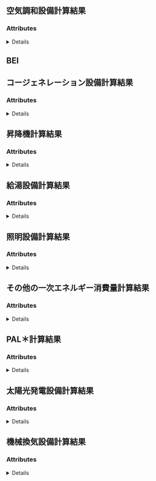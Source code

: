 <a name="#resource-AirConditioning"></a>
## 空気調和設備計算結果





### Attributes

<details>
  <summary>Details</summary>


| Name | Type | Description | Example |
| ------- | ------- | ------- | ------- |
| **AirHandlingUnit/BlowerPowerConsumption_Cooling** | *number* |  | `42.0` |
| **AirHandlingUnit/BlowerPowerConsumption_Heating** | *number* |  | `42.0` |
| **AirHandlingUnit/DailyAirConditioningLoad_Cooling** | *array* |  | `[null]` |
| **AirHandlingUnit/DailyAirConditioningLoad_Heating** | *array* |  | `[null]` |
| **AirHandlingUnit/Energy** | *number* |  | `42.0` |
| **AirHandlingUnit/EnthalpyDifferenceBetweenOutsideAndInterior** | *array* |  | `[null]` |
| **AirHandlingUnit/FanHeat_Cooling** | *array* |  | `[null]` |
| **AirHandlingUnit/FanHeat_Heating** | *array* |  | `[null]` |
| **AirHandlingUnit/HeatExchangerOperatingTime** | *array* |  | `[null]` |
| **AirHandlingUnit/HeatExchangerRotorPowerConsumption** | *number* |  | `42.0` |
| **AirHandlingUnit/LoadRatio_Cooling** | *array* |  | `[null]` |
| **AirHandlingUnit/LoadRatio_Heating** | *array* |  | `[null]` |
| **AirHandlingUnit/LoadReductionWithOutsideAirControl** | *array* |  | `[null]` |
| **AirHandlingUnit/Name** | *string* |  | `"example"` |
| **AirHandlingUnit/OperatingTime** | *array* |  | `[null]` |
| **AirHandlingUnit/OperatingTime_Cooling** | *array* |  | `[null]` |
| **AirHandlingUnit/OperatingTime_Heating** | *array* |  | `[null]` |
| **AirHandlingUnit/OutsideAirIntroduction** | *number* |  | `42.0` |
| **AirHandlingUnit/OutsideAirLoad** | *array* |  | `[null]` |
| **BEI** | *string* |  | `"example"` |
| **Energy** | *number* |  | `42.0` |
| **HeatSource/CoolingOrHeating** | *string* | <br/> **one of:**`"Cooling"` or `"Heating"` | `"Cooling"` |
| **HeatSource/CoolingTowerFanPowerConsumption** | *array* |  | `[null]` |
| **HeatSource/CoolingTowerPumpPowerConsumption** | *array* |  | `[null]` |
| **HeatSource/Energy** | *number* |  | `42.0` |
| **HeatSource/HeatLoad** | *array* |  | `[null]` |
| **HeatSource/HeatLossByThermalStorage** | *number* |  | `42.0` |
| **HeatSource/HeatSourceUnit/CoolingTowerFanPowerConsumption** | *array* |  | `[null]` |
| **HeatSource/HeatSourceUnit/CoolingTowerPumpPowerConsumption** | *array* |  | `[null]` |
| **HeatSource/HeatSourceUnit/HeatSourceWaterTemperature** | *array* |  | `[null]` |
| **HeatSource/HeatSourceUnit/MainEnergyConsumption** | *array* |  | `[null]` |
| **HeatSource/HeatSourceUnit/MaximumCapacity** | *array* |  | `[null]` |
| **HeatSource/HeatSourceUnit/MaximumInput** | *array* |  | `[null]` |
| **HeatSource/HeatSourceUnit/PartialLoadCharacteristic** | *array* |  | `[null]` |
| **HeatSource/HeatSourceUnit/PartialLoadRatio** | *array* |  | `[null]` |
| **HeatSource/HeatSourceUnit/PrimaryPumpPowerConsumption** | *array* |  | `[null]` |
| **HeatSource/HeatSourceUnit/RatedPrimaryEnergyConsumption** | *number* |  | `42.0` |
| **HeatSource/HeatSourceUnit/SubPowerConsumption** | *array* |  | `[null]` |
| **HeatSource/HeatSourceUnit/WaterTemperatureCharacteristic** | *array* |  | `[null]` |
| **HeatSource/LoadRatio** | *array* |  | `[null]` |
| **HeatSource/MainEnergyConsumption** | *array* |  | `[null]` |
| **HeatSource/MaximumCapacity** | *array* |  | `[null]` |
| **HeatSource/OperatingNumber** | *array* |  | `[null]` |
| **HeatSource/OperatingTime** | *array* |  | `[null]` |
| **HeatSource/PrimaryPumpPowerConsumption** | *array* |  | `[null]` |
| **HeatSource/RatedCapacity** | *number* |  | `42.0` |
| **HeatSource/StandardOperatingTime** | *array* |  | `[null]` |
| **HeatSource/SubPowerConsumption** | *array* |  | `[null]` |
| **HeatSource/VirtualRatedCapacity** | *number* |  | `42.0` |
| **SecondaryPump/CoolingOrHeating** | *string* | <br/> **one of:**`"Cooling"` or `"Heating"` | `"Cooling"` |
| **SecondaryPump/Energy** | *number* |  | `42.0` |
| **SecondaryPump/Load** | *array* |  | `[null]` |
| **SecondaryPump/LoadRatio** | *array* |  | `[null]` |
| **SecondaryPump/Name** | *string* |  | `"example"` |
| **SecondaryPump/OperatingNumber** | *array* |  | `[null]` |
| **SecondaryPump/OperatingTime** | *array* |  | `[null]` |
| **SecondaryPump/PowerConsumption** | *array* |  | `[null]` |
| **SecondaryPump/PumpHeat** | *array* |  | `[null]` |
| **SecondaryPump/VirtualRatedCapacity** | *number* |  | `42.0` |
| **StandardEnergy** | *number* |  | `42.0` |
| **Zone/DailyRoomLoad_Cooling** | *array* |  | `[null]` |
| **Zone/DailyRoomLoad_Heating** | *array* |  | `[null]` |
| **Zone/Floor** | *string* |  | `"example"` |
| **Zone/HeatGainByInteriorHeat** | *array* |  | `[null]` |
| **Zone/HeatGainBySolarRadiation** | *array* |  | `[null]` |
| **Zone/HeatGainByTemperatureDifference** | *array* |  | `[null]` |
| **Zone/Name** | *string* |  | `"example"` |
| **Zone/StandardEnergy** | *number* |  | `42.0` |

</details>


<a name="#resource-BEI"></a>
## BEI





<a name="#resource-Cogeneration"></a>
## コージェネレーション設備計算結果





### Attributes

<details>
  <summary>Details</summary>


| Name | Type | Description | Example |
| ------- | ------- | ------- | ------- |
| **Energy** | *number* |  | `42.0` |
| **Input:AbsorptionChillersLoadRatio** | *array* |  | `[null]` |
| **Input:AbsorptionChillersMainEngineEnergyConsumption** | *array* |  | `[null]` |
| **Input:AbsorptionChillersWorkingTime** | *array* |  | `[null]` |
| **Input:AveragePowerDifference** | *array* |  | `[null]` |
| **Input:HeatingHeatSourcesLoad** | *array* |  | `[null]` |
| **Input:HeatingHeatSourcesMainEngineEnergyConsumption** | *array* |  | `[null]` |
| **Input:HeatingHeatSourcesWorkingTime** | *array* |  | `[null]` |
| **Input:HotWaterBoilersEnergyConsumption** | *array* |  | `[null]` |
| **Input:HotWaterBoilersLoad** | *array* |  | `[null]` |
| **Input:PowerConsumptionAirConditioning** | *array* |  | `[null]` |
| **Input:PowerConsumptionAirHandlingUnits** | *array* |  | `[null]` |
| **Input:PowerConsumptionElevator** | *array* |  | `[null]` |
| **Input:PowerConsumptionHeatSourcesAuxiliaryEngine** | *array* |  | `[null]` |
| **Input:PowerConsumptionHeatSourcesMainEngine** | *array* |  | `[null]` |
| **Input:PowerConsumptionHotWater** | *array* |  | `[null]` |
| **Input:PowerConsumptionLighting** | *array* |  | `[null]` |
| **Input:PowerConsumptionOther** | *array* |  | `[null]` |
| **Input:PowerConsumptionSecondaryPumps** | *array* |  | `[null]` |
| **Input:PowerConsumptionVentilation** | *array* |  | `[null]` |
| **Input:PowerGenerationPhotovoltaicGeneration** | *array* |  | `[null]` |
| **IntermediateResult:AnnualReducedEnergy** | *number* |  | `42.0` |
| **IntermediateResult:AuxiliaryEquipmentsPowerRatio** | *array* |  | `[null]` |
| **IntermediateResult:CoolingEnergyReduction** | *array* |  | `[null]` |
| **IntermediateResult:CoolingHeatSourceExhaustHeatLoad** | *array* |  | `[null]` |
| **IntermediateResult:CoolingHeatSourceExhaustHeatLoadInOperation** | *array* |  | `[null]` |
| **IntermediateResult:CoolingHeatSourceReducibleEnergy** | *array* |  | `[null]` |
| **IntermediateResult:CoolingHeatSourceWasteHeatUsage** | *array* |  | `[null]` |
| **IntermediateResult:EffectiveGenerationAmount** | *array* |  | `[null]` |
| **IntermediateResult:EffectiveHeatRecovery** | *array* |  | `[null]` |
| **IntermediateResult:ElectricPowerConsumption** | *array* |  | `[null]` |
| **IntermediateResult:ElectricalEnergyReductionByGenerating** | *array* |  | `[null]` |
| **IntermediateResult:EnergyReduction** | *array* |  | `[null]` |
| **IntermediateResult:FuelConsumption** | *array* |  | `[null]` |
| **IntermediateResult:GeneratedPowerLoad** | *array* |  | `[null]` |
| **IntermediateResult:GenerationAmount** | *array* |  | `[null]` |
| **IntermediateResult:GenerationEfficiency** | *array* |  | `[null]` |
| **IntermediateResult:GenerationLoadRatio** | *array* |  | `[null]` |
| **IntermediateResult:HeatLoad** | *array* |  | `[null]` |
| **IntermediateResult:HeatRecoveryEfficiency** | *array* |  | `[null]` |
| **IntermediateResult:HeatRecoveryPossibleProportion** | *array* |  | `[null]` |
| **IntermediateResult:HeatingEnergyReduction** | *array* |  | `[null]` |
| **IntermediateResult:HeatingHeatSourceLoadInOperation** | *array* |  | `[null]` |
| **IntermediateResult:HeatingHeatSourceMainEngineEnergyConsumptionInOperation** | *array* |  | `[null]` |
| **IntermediateResult:HeatingHeatSourceWasteHeatUsage** | *array* |  | `[null]` |
| **IntermediateResult:HotWaterEnergyConsumptionInOperation** | *array* |  | `[null]` |
| **IntermediateResult:HotWaterEnergyReduction** | *array* |  | `[null]` |
| **IntermediateResult:HotWaterLoadInOperation** | *array* |  | `[null]` |
| **IntermediateResult:HotWaterWasteHeatUsage** | *array* |  | `[null]` |
| **IntermediateResult:MaxNumberOfActiveUnits** | *array* |  | `[null]` |
| **IntermediateResult:MaxOperatingTime** | *array* |  | `[null]` |
| **IntermediateResult:NumberOfActiveUnits** | *array* |  | `[null]` |
| **IntermediateResult:OperatingTime** | *array* |  | `[null]` |
| **IntermediateResult:PowerConsumptionInOperationHours** | *array* |  | `[null]` |
| **IntermediateResult:RatioOfPowerConsumptionInOperationHours** | *array* |  | `[null]` |
| **IntermediateResult:ReducibleEnergyOfCoolingHeatSourceMainEngineInOperation** | *array* |  | `[null]` |
| **IntermediateResult:TemporaryMaxNumberOfActiveUnits** | *array* |  | `[null]` |
| **IntermediateResult:TemporaryNumberOfActiveUnits** | *array* |  | `[null]` |
| **IntermediateResult:TotalExhaustHeatLoadInOperation** | *array* |  | `[null]` |
| **IntermediateResult:WasteHeatDemandForPriority1Purpose** | *array* |  | `[null]` |
| **IntermediateResult:WasteHeatDemandForPriority2Purpose** | *array* |  | `[null]` |
| **IntermediateResult:WasteHeatDemandForPriority3Purpose** | *array* |  | `[null]` |
| **IntermediateResult:WasteHeatRecoveryAmount** | *array* |  | `[null]` |
| **IntermediateResult:WasteHeatUsageForPriority1Purpose** | *array* |  | `[null]` |
| **IntermediateResult:WasteHeatUsageForPriority2Purpose** | *array* |  | `[null]` |
| **IntermediateResult:WasteHeatUsageForPriority3Purpose** | *array* |  | `[null]` |

</details>


<a name="#resource-Elevator"></a>
## 昇降機計算結果





### Attributes

<details>
  <summary>Details</summary>


| Name | Type | Description | Example |
| ------- | ------- | ------- | ------- |
| **Elevator/CoefficientByControl** | *number* |  | `42.0` |
| **Elevator/Energy** | *number* |  | `42.0` |
| **Elevator/Name** | *string* |  | `"example"` |
| **Elevator/OperatingTime** | *number* |  | `42.0` |
| **Elevator/PowerConsumption** | *number* |  | `42.0` |
| **Elevator/StandardEnergy** | *number* |  | `42.0` |
| **Energy** | *number* |  | `42.0` |
| **StandardEnergy** | *number* |  | `42.0` |

</details>


<a name="#resource-HotWater"></a>
## 給湯設備計算結果





### Attributes

<details>
  <summary>Details</summary>


| Name | Type | Description | Example |
| ------- | ------- | ------- | ------- |
| **Boiler/Energy** | *number* |  | `42.0` |
| **Boiler/HotWaterSupply** | *array* |  | `[null]` |
| **Boiler/Load** | *number* |  | `42.0` |
| **Boiler/PipeHeatLoss** | *number* |  | `42.0` |
| **Boiler/PipeLength** | *number* |  | `42.0` |
| **Boiler/SolarHeatUse** | *array* |  | `[null]` |
| **Boiler/StandardHotWaterSupply** | *array* |  | `[null]` |
| **Energy** | *number* |  | `42.0` |
| **Room/Floor** | *string* |  | `"example"` |
| **Room/HotWaterSupply** | *array* |  | `[null]` |
| **Room/Name** | *string* |  | `"example"` |
| **Room/StandardEnergy** | *number* |  | `42.0` |
| **Room/StandardHotWaterSupply** | *array* |  | `[null]` |
| **StandardEnergy** | *number* |  | `42.0` |

</details>


<a name="#resource-Lighting"></a>
## 照明設備計算結果





### Attributes

<details>
  <summary>Details</summary>


| Name | Type | Description | Example |
| ------- | ------- | ------- | ------- |
| **Energy** | *number* |  | `42.0` |
| **Room/CoefficientByRoomShape** | *number* |  | `42.0` |
| **Room/Energy** | *number* |  | `42.0` |
| **Room/Floor** | *string* |  | `"example"` |
| **Room/OperatingTime** | *number* |  | `42.0` |
| **Room/Room** | *string* |  | `"example"` |
| **Room/StandardEnergy** | *number* |  | `42.0` |
| **Room/Unit/CoefficientByControls** | *number* |  | `42.0` |
| **Room/Unit/Name** | *string* |  | `"example"` |
| **Room/Unit/PowerConsumption** | *number* |  | `42.0` |
| **StandardEnergy** | *number* |  | `42.0` |

</details>


<a name="#resource-Other"></a>
## その他の一次エネルギー消費量計算結果





### Attributes

<details>
  <summary>Details</summary>


| Name | Type | Description | Example |
| ------- | ------- | ------- | ------- |
| **Energy** | *number* |  | `42.0` |
| **Room/Energy** | *number* |  | `42.0` |
| **Room/Floor** | *string* |  | `"example"` |
| **Room/Name** | *string* |  | `"example"` |

</details>


<a name="#resource-PALStar"></a>
## PAL＊計算結果





### Attributes

<details>
  <summary>Details</summary>


| Name | Type | Description | Example |
| ------- | ------- | ------- | ------- |
| **Errors** | *array* |  | `[{"Code":"example","Message":"example","Line":42.0}]` |
| **PALStar** | *number* |  | `42.0` |
| **Room/CoolingLoad** | *number* |  | `42.0` |
| **Room/Floor** | *string* |  | `"example"` |
| **Room/HeatingLoad** | *number* |  | `42.0` |
| **Room/Name** | *string* |  | `"example"` |
| **Room/PALStar** | *number* |  | `42.0` |
| **Room/PerimeterArea** | *number* |  | `42.0` |
| **Room/StandardPALStar** | *number* |  | `42.0` |
| **Room/TotalLoad** | *number* |  | `42.0` |
| **StandardPALStar** | *number* |  | `42.0` |

</details>


<a name="#resource-PhotovoltaicGeneration"></a>
## 太陽光発電設備計算結果





### Attributes

<details>
  <summary>Details</summary>


| Name | Type | Description | Example |
| ------- | ------- | ------- | ------- |
| **Energy** | *number* |  | `42.0` |
| **System:Energy** | *number* |  | `42.0` |
| **System:Name** | *string* |  | `"example"` |

</details>


<a name="#resource-Ventilation"></a>
## 機械換気設備計算結果





### Attributes

<details>
  <summary>Details</summary>


| Name | Type | Description | Example |
| ------- | ------- | ------- | ------- |
| **AirConditioner:Fan:CoefficientByFlowControl** | *number* |  | `42.0` |
| **AirConditioner:Fan:Name** | *string* |  | `"example"` |
| **AirConditioner:Fan:OperatingTime** | *number* |  | `42.0` |
| **AirConditioner:Fan:PowerConsumption** | *number* |  | `42.0` |
| **AirConditioner:Name** | *string* |  | `"example"` |
| **AirConditioner:OperatingTime** | *number* |  | `42.0` |
| **AirConditioner:PowerConsumption** | *number* |  | `42.0` |
| **Energy** | *number* |  | `42.0` |
| **Fan:CoefficientByFlowControl** | *number* |  | `42.0` |
| **Fan:Name** | *string* |  | `"example"` |
| **Fan:OperatingTime** | *number* |  | `42.0` |
| **Fan:PowerConsumption** | *number* |  | `42.0` |
| **Room:Floor** | *string* |  | `"example"` |
| **Room:Name** | *string* |  | `"example"` |
| **Room:OperatingTime** | *number* |  | `42.0` |
| **Room:StandardEnergy** | *number* |  | `42.0` |
| **StandardEnergy** | *number* |  | `42.0` |

</details>


